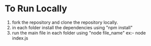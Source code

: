 # To Run Locally
1. fork the repository and clone the repository locally.
2. in each folder install the dependencies using "npm install"
3. run the main file in each folder using "node file_name" ex:- node index.js
